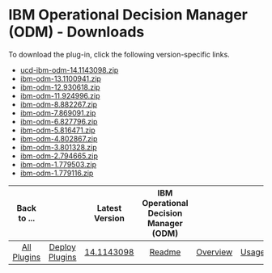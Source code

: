 
# IBM Operational Decision Manager (ODM) - Downloads

To download the plug-in, click the following version-specific links.

- [ucd-ibm-odm-14.1143098.zip](https://raw.githubusercontent.com/UrbanCode/IBM-UCD-PLUGINS/main/files/ibm-odm/ucd-ibm-odm-14.1143098.zip)
- [ibm-odm-13.1100941.zip](https://raw.githubusercontent.com/UrbanCode/IBM-UCD-PLUGINS/main/files/ibm-odm/ibm-odm-13.1100941.zip)
- [ibm-odm-12.930618.zip](https://raw.githubusercontent.com/UrbanCode/IBM-UCD-PLUGINS/main/files/ibm-odm/ibm-odm-12.930618.zip)
- [ibm-odm-11.924996.zip](https://raw.githubusercontent.com/UrbanCode/IBM-UCD-PLUGINS/main/files/ibm-odm/ibm-odm-11.924996.zip)
- [ibm-odm-8.882267.zip](https://raw.githubusercontent.com/UrbanCode/IBM-UCD-PLUGINS/main/files/ibm-odm/ibm-odm-8.882267.zip)
- [ibm-odm-7.869091.zip](https://raw.githubusercontent.com/UrbanCode/IBM-UCD-PLUGINS/main/files/ibm-odm/ibm-odm-7.869091.zip)
- [ibm-odm-6.827796.zip](https://raw.githubusercontent.com/UrbanCode/IBM-UCD-PLUGINS/main/files/ibm-odm/ibm-odm-6.827796.zip)
- [ibm-odm-5.816471.zip](https://raw.githubusercontent.com/UrbanCode/IBM-UCD-PLUGINS/main/files/ibm-odm/ibm-odm-5.816471.zip)
- [ibm-odm-4.802867.zip](https://raw.githubusercontent.com/UrbanCode/IBM-UCD-PLUGINS/main/files/ibm-odm/ibm-odm-4.802867.zip)
- [ibm-odm-3.801328.zip](https://raw.githubusercontent.com/UrbanCode/IBM-UCD-PLUGINS/main/files/ibm-odm/ibm-odm-3.801328.zip)
- [ibm-odm-2.794665.zip](https://raw.githubusercontent.com/UrbanCode/IBM-UCD-PLUGINS/main/files/ibm-odm/ibm-odm-2.794665.zip)
- [ibm-odm-1.779503.zip](https://raw.githubusercontent.com/UrbanCode/IBM-UCD-PLUGINS/main/files/ibm-odm/ibm-odm-1.779503.zip)
- [ibm-odm-1.779116.zip](https://raw.githubusercontent.com/UrbanCode/IBM-UCD-PLUGINS/main/files/ibm-odm/ibm-odm-1.779116.zip)

|Back to ...||Latest Version|IBM Operational Decision Manager (ODM) ||||
| :---: | :---: | :---: | :---: | :---: | :---: | :---: |
|[All Plugins](../../index.md)|[Deploy Plugins](../README.md)|[14.1143098](https://raw.githubusercontent.com/UrbanCode/IBM-UCD-PLUGINS/main/files/ibm-odm/ucd-ibm-odm-14.1143098.zip)|[Readme](README.md)|[Overview](overview.md)|[Usage](usage.md)|[Steps](steps.md)|
